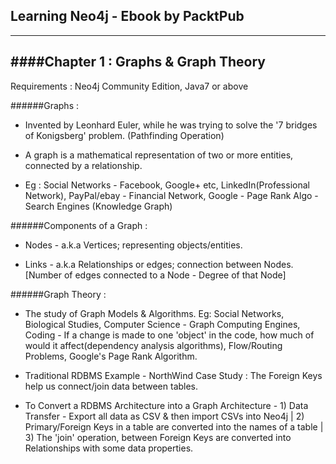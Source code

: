 ## Learning Neo4j - Ebook by PacktPub
-------------------------------------

####Chapter 1 : Graphs & Graph Theory
---------------------------------

Requirements : Neo4j Community Edition, Java7 or above

######Graphs :

* Invented by Leonhard Euler, while he was trying to solve the '7 bridges of Konigsberg' problem. (Pathfinding Operation)

* A graph is a mathematical representation of two or more entities, connected by a relationship.

* Eg : Social Networks - Facebook, Google+ etc, LinkedIn(Professional Network), PayPal/ebay - Financial Network, Google - Page Rank Algo - Search Engines (Knowledge Graph)

######Components of a Graph :

* Nodes - a.k.a Vertices; representing objects/entities.

* Links - a.k.a Relationships or edges; connection between Nodes.
[Number of edges connected to a Node - Degree of that Node]



######Graph Theory :

* The study of Graph Models & Algorithms. Eg: Social Networks, Biological Studies, Computer Science - Graph Computing Engines, Coding - If a change is made to one 'object' in the code, how much of would it affect(dependency analysis algorithms), Flow/Routing Problems, Google's Page Rank Algorithm.


* Traditional RDBMS Example - NorthWind Case Study : The Foreign Keys help us connect/join data between tables.

* To Convert a RDBMS Architecture into a Graph Architecture - 1) Data Transfer - Export all data as CSV & then import CSVs into Neo4j | 2) Primary/Foreign Keys in a table are converted into the names of a table | 3) The 'join' operation, between Foreign Keys are converted into Relationships with some data properties.
